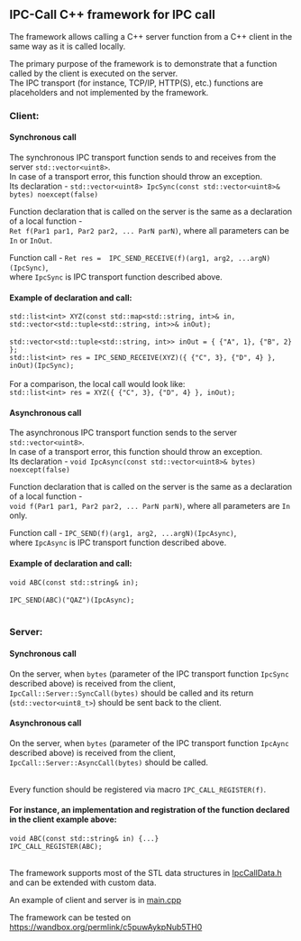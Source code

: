 ## IPC-Call C++ framework for IPC call

The framework allows calling a C++ server function from a C++ client in the same way as it is called locally.

The primary purpose of the framework is to demonstrate that a function called by the client is executed on the server.<br/> 
The IPC transport (for instance, TCP/IP, HTTP(S), etc.) functions are placeholders and not implemented by the framework.

### Client: 

#### Synchronous call 
The synchronous  IPC transport function sends to and receives from the server ```std::vector<uint8>```.<br/>In case of a transport error, this function should throw an exception.<br/>
Its declaration - `std::vector<uint8> IpcSync(const std::vector<uint8>& bytes) noexcept(false)`

Function declaration that is called on the server is the same as a declaration of a local function -<br/> `Ret f(Par1 par1, Par2 par2, ... ParN parN)`, where all parameters can be `In` or `InOut`.
   
Function call - `Ret res =  IPC_SEND_RECEIVE(f)(arg1, arg2, ...argN)(IpcSync)`, <br/>where `IpcSync` is IPC transport function described above.<br/>

#### Example of declaration and call:
`std::list<int> XYZ(const std::map<std::string, int>& in, std::vector<std::tuple<std::string, int>>& inOut);`<br/><br/>
`std::vector<std::tuple<std::string, int>> inOut = { {"A", 1}, {"B", 2} };`<br/>
`std::list<int> res = IPC_SEND_RECEIVE(XYZ)({ {"C", 3}, {"D", 4} }, inOut)(IpcSync);`
<br/><br/>
For a comparison, the local call would look like:<br/>
`std::list<int> res = XYZ({ {"C", 3}, {"D", 4} }, inOut);`

#### Asynchronous call 
The asynchronous  IPC transport function sends to the server ```std::vector<uint8>```.<br/>In case of a transport error, this function should throw an exception.<br/>
Its declaration - `void IpcAsync(const std::vector<uint8>& bytes) noexcept(false)`

Function declaration that is called on the server is the same as a declaration of a local function -<br/> `void f(Par1 par1, Par2 par2, ... ParN parN)`, where all parameters are `In` only.
   
Function call - `IPC_SEND(f)(arg1, arg2, ...argN)(IpcAsync)`, <br/>where `IpcAsync` is IPC transport function described above.<br/>

#### Example of declaration and call:
`void ABC(const std::string& in);`<br/><br/>
`IPC_SEND(ABC)("QAZ")(IpcAsync);`
<br/><br/>

### Server: 

#### Synchronous call 
On the server, when `bytes` (parameter of the IPC transport function `IpcSync` described above) is received from the client, `IpcCall::Server::SyncCall(bytes)` should be called and its return (`std::vector<uint8_t>`) should be sent back to the client.<br/>

#### Asynchronous call 
On the server, when `bytes` (parameter of the IPC transport function `IpcAync` described above) is received from the client, `IpcCall::Server::AsyncCall(bytes)` should be called.<br/><br/>

Every function should be registered via macro `IPC_CALL_REGISTER(f)`.<br/>

#### For instance, an implementation and registration of the function declared in the client example above:
`void ABC(const std::string& in) {...}`<br/>
`IPC_CALL_REGISTER(ABC);`<br/><br/>

The framework supports most of the STL data structures in [IpcCallData.h](https://github.com/amarmer/IPC-Call/blob/main/IpcCallData.h) and can be extended with custom data.

An example of client and server is in [main.cpp](https://github.com/amarmer/IPC-Call/blob/main/Main.cpp)

The framework can be tested on https://wandbox.org/permlink/c5puwAykpNub5TH0

